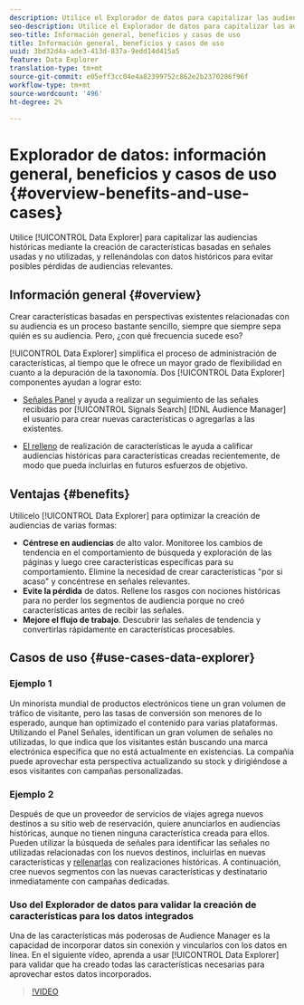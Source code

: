 ```yaml
---
description: Utilice el Explorador de datos para capitalizar las audiencias históricas generando características basadas en señales usadas y no utilizadas, y rellenándolas con datos históricos para evitar posibles pérdidas de audiencias relevantes.
seo-description: Utilice el Explorador de datos para capitalizar las audiencias históricas generando características basadas en señales usadas y no utilizadas, y rellenándolas con datos históricos para evitar posibles pérdidas de audiencias relevantes.
seo-title: Información general, beneficios y casos de uso
title: Información general, beneficios y casos de uso
uuid: 3bd32d4a-ade3-413d-837a-9edd14d415a5
feature: Data Explorer
translation-type: tm+mt
source-git-commit: e05eff3cc04e4a82399752c862e2b2370286f96f
workflow-type: tm+mt
source-wordcount: '496'
ht-degree: 2%

---
```



# Explorador de datos: información general, beneficios y casos de uso {#overview-benefits-and-use-cases}

Utilice [!UICONTROL Data Explorer] para capitalizar las audiencias históricas mediante la creación de características basadas en señales usadas y no utilizadas, y rellenándolas con datos históricos para evitar posibles pérdidas de audiencias relevantes.

## Información general {#overview}

Crear características basadas en perspectivas existentes relacionadas con su audiencia es un proceso bastante sencillo, siempre que siempre sepa quién es su audiencia. Pero, ¿con qué frecuencia sucede eso?

[!UICONTROL Data Explorer] simplifica el proceso de administración de características, al tiempo que le ofrece un mayor grado de flexibilidad en cuanto a la depuración de la taxonomía. Dos [!UICONTROL Data Explorer] componentes ayudan a lograr esto:

* [Señales Panel](../../features/data-explorer/data-explorer-signals-dashboard.md) y ayuda a realizar un seguimiento de las señales recibidas por [!UICONTROL Signals Search] [!DNL Audience Manager] el usuario para crear nuevas características o agregarlas a las existentes.

* [El relleno](../../features/data-explorer/data-explorer-trait-backfill.md) de realización de características le ayuda a calificar audiencias históricas para características creadas recientemente, de modo que pueda incluirlas en futuros esfuerzos de objetivo.

## Ventajas {#benefits}

Utilícelo [!UICONTROL Data Explorer] para optimizar la creación de audiencias de varias formas:

* **Céntrese en audiencias** de alto valor. Monitoree los cambios de tendencia en el comportamiento de búsqueda y exploración de las páginas y luego cree características específicas para su comportamiento. Elimine la necesidad de crear características &quot;por si acaso&quot; y concéntrese en señales relevantes.
* **Evite la pérdida** de datos. Rellene los rasgos con nociones históricas para no perder los segmentos de audiencia porque no creó características antes de recibir las señales.
* **Mejore el flujo de trabajo**. Descubrir las señales de tendencia y convertirlas rápidamente en características procesables.

## Casos de uso {#use-cases-data-explorer}

### Ejemplo 1

Un minorista mundial de productos electrónicos tiene un gran volumen de tráfico de visitante, pero las tasas de conversión son menores de lo esperado, aunque han optimizado el contenido para varias plataformas. Utilizando el Panel [](../../features/data-explorer/data-explorer-signals-dashboard.md)Señales, identifican un gran volumen de señales no utilizadas, lo que indica que los visitantes están buscando una marca electrónica específica que no está actualmente en existencias. La compañía puede aprovechar esta perspectiva actualizando su stock y dirigiéndose a esos visitantes con campañas personalizadas.

### Ejemplo 2

Después de que un proveedor de servicios de viajes agrega nuevos destinos a su sitio web de reservación, quiere anunciarlos en audiencias históricas, aunque no tienen ninguna característica creada para ellos. Pueden utilizar la búsqueda de señales para identificar las señales no utilizadas relacionadas con los nuevos destinos, incluirlas en nuevas características y [rellenarlas](../../features/data-explorer/data-explorer-trait-backfill.md) con realizaciones históricas. A continuación, cree nuevos segmentos con las nuevas características y destinatario inmediatamente con campañas dedicadas.

### Uso del Explorador de datos para validar la creación de características para los datos integrados

Una de las características más poderosas de Audience Manager es la capacidad de incorporar datos sin conexión y vincularlos con los datos en línea. En el siguiente vídeo, aprenda a usar [!UICONTROL Data Explorer] para validar que ha creado todas las características necesarias para aprovechar estos datos incorporados.

>[!VIDEO](https://video.tv.adobe.com/v/25149/)